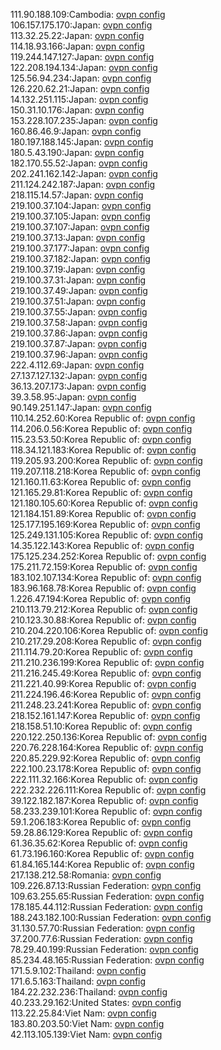 111.90.188.109:Cambodia: [ovpn config](vpn/111_90_188_109.ovpn)  
106.157.175.170:Japan: [ovpn config](vpn/106_157_175_170.ovpn)  
113.32.25.22:Japan: [ovpn config](vpn/113_32_25_22.ovpn)  
114.18.93.166:Japan: [ovpn config](vpn/114_18_93_166.ovpn)  
119.244.147.127:Japan: [ovpn config](vpn/119_244_147_127.ovpn)  
122.208.194.134:Japan: [ovpn config](vpn/122_208_194_134.ovpn)  
125.56.94.234:Japan: [ovpn config](vpn/125_56_94_234.ovpn)  
126.220.62.21:Japan: [ovpn config](vpn/126_220_62_21.ovpn)  
14.132.251.115:Japan: [ovpn config](vpn/14_132_251_115.ovpn)  
150.31.10.176:Japan: [ovpn config](vpn/150_31_10_176.ovpn)  
153.228.107.235:Japan: [ovpn config](vpn/153_228_107_235.ovpn)  
160.86.46.9:Japan: [ovpn config](vpn/160_86_46_9.ovpn)  
180.197.188.145:Japan: [ovpn config](vpn/180_197_188_145.ovpn)  
180.5.43.190:Japan: [ovpn config](vpn/180_5_43_190.ovpn)  
182.170.55.52:Japan: [ovpn config](vpn/182_170_55_52.ovpn)  
202.241.162.142:Japan: [ovpn config](vpn/202_241_162_142.ovpn)  
211.124.242.187:Japan: [ovpn config](vpn/211_124_242_187.ovpn)  
218.115.14.57:Japan: [ovpn config](vpn/218_115_14_57.ovpn)  
219.100.37.104:Japan: [ovpn config](vpn/219_100_37_104.ovpn)  
219.100.37.105:Japan: [ovpn config](vpn/219_100_37_105.ovpn)  
219.100.37.107:Japan: [ovpn config](vpn/219_100_37_107.ovpn)  
219.100.37.13:Japan: [ovpn config](vpn/219_100_37_13.ovpn)  
219.100.37.177:Japan: [ovpn config](vpn/219_100_37_177.ovpn)  
219.100.37.182:Japan: [ovpn config](vpn/219_100_37_182.ovpn)  
219.100.37.19:Japan: [ovpn config](vpn/219_100_37_19.ovpn)  
219.100.37.31:Japan: [ovpn config](vpn/219_100_37_31.ovpn)  
219.100.37.49:Japan: [ovpn config](vpn/219_100_37_49.ovpn)  
219.100.37.51:Japan: [ovpn config](vpn/219_100_37_51.ovpn)  
219.100.37.55:Japan: [ovpn config](vpn/219_100_37_55.ovpn)  
219.100.37.58:Japan: [ovpn config](vpn/219_100_37_58.ovpn)  
219.100.37.86:Japan: [ovpn config](vpn/219_100_37_86.ovpn)  
219.100.37.87:Japan: [ovpn config](vpn/219_100_37_87.ovpn)  
219.100.37.96:Japan: [ovpn config](vpn/219_100_37_96.ovpn)  
222.4.112.69:Japan: [ovpn config](vpn/222_4_112_69.ovpn)  
27.137.127.132:Japan: [ovpn config](vpn/27_137_127_132.ovpn)  
36.13.207.173:Japan: [ovpn config](vpn/36_13_207_173.ovpn)  
39.3.58.95:Japan: [ovpn config](vpn/39_3_58_95.ovpn)  
90.149.251.147:Japan: [ovpn config](vpn/90_149_251_147.ovpn)  
110.14.252.60:Korea Republic of: [ovpn config](vpn/110_14_252_60.ovpn)  
114.206.0.56:Korea Republic of: [ovpn config](vpn/114_206_0_56.ovpn)  
115.23.53.50:Korea Republic of: [ovpn config](vpn/115_23_53_50.ovpn)  
118.34.121.183:Korea Republic of: [ovpn config](vpn/118_34_121_183.ovpn)  
119.205.93.200:Korea Republic of: [ovpn config](vpn/119_205_93_200.ovpn)  
119.207.118.218:Korea Republic of: [ovpn config](vpn/119_207_118_218.ovpn)  
121.160.11.63:Korea Republic of: [ovpn config](vpn/121_160_11_63.ovpn)  
121.165.29.81:Korea Republic of: [ovpn config](vpn/121_165_29_81.ovpn)  
121.180.105.60:Korea Republic of: [ovpn config](vpn/121_180_105_60.ovpn)  
121.184.151.89:Korea Republic of: [ovpn config](vpn/121_184_151_89.ovpn)  
125.177.195.169:Korea Republic of: [ovpn config](vpn/125_177_195_169.ovpn)  
125.249.131.105:Korea Republic of: [ovpn config](vpn/125_249_131_105.ovpn)  
14.35.122.143:Korea Republic of: [ovpn config](vpn/14_35_122_143.ovpn)  
175.125.234.252:Korea Republic of: [ovpn config](vpn/175_125_234_252.ovpn)  
175.211.72.159:Korea Republic of: [ovpn config](vpn/175_211_72_159.ovpn)  
183.102.107.134:Korea Republic of: [ovpn config](vpn/183_102_107_134.ovpn)  
183.96.168.78:Korea Republic of: [ovpn config](vpn/183_96_168_78.ovpn)  
1.226.47.194:Korea Republic of: [ovpn config](vpn/1_226_47_194.ovpn)  
210.113.79.212:Korea Republic of: [ovpn config](vpn/210_113_79_212.ovpn)  
210.123.30.88:Korea Republic of: [ovpn config](vpn/210_123_30_88.ovpn)  
210.204.220.106:Korea Republic of: [ovpn config](vpn/210_204_220_106.ovpn)  
210.217.29.208:Korea Republic of: [ovpn config](vpn/210_217_29_208.ovpn)  
211.114.79.20:Korea Republic of: [ovpn config](vpn/211_114_79_20.ovpn)  
211.210.236.199:Korea Republic of: [ovpn config](vpn/211_210_236_199.ovpn)  
211.216.245.49:Korea Republic of: [ovpn config](vpn/211_216_245_49.ovpn)  
211.221.40.99:Korea Republic of: [ovpn config](vpn/211_221_40_99.ovpn)  
211.224.196.46:Korea Republic of: [ovpn config](vpn/211_224_196_46.ovpn)  
211.248.23.241:Korea Republic of: [ovpn config](vpn/211_248_23_241.ovpn)  
218.152.161.147:Korea Republic of: [ovpn config](vpn/218_152_161_147.ovpn)  
218.158.51.10:Korea Republic of: [ovpn config](vpn/218_158_51_10.ovpn)  
220.122.250.136:Korea Republic of: [ovpn config](vpn/220_122_250_136.ovpn)  
220.76.228.164:Korea Republic of: [ovpn config](vpn/220_76_228_164.ovpn)  
220.85.229.92:Korea Republic of: [ovpn config](vpn/220_85_229_92.ovpn)  
222.100.23.178:Korea Republic of: [ovpn config](vpn/222_100_23_178.ovpn)  
222.111.32.166:Korea Republic of: [ovpn config](vpn/222_111_32_166.ovpn)  
222.232.226.111:Korea Republic of: [ovpn config](vpn/222_232_226_111.ovpn)  
39.122.182.187:Korea Republic of: [ovpn config](vpn/39_122_182_187.ovpn)  
58.233.239.101:Korea Republic of: [ovpn config](vpn/58_233_239_101.ovpn)  
59.1.206.183:Korea Republic of: [ovpn config](vpn/59_1_206_183.ovpn)  
59.28.86.129:Korea Republic of: [ovpn config](vpn/59_28_86_129.ovpn)  
61.36.35.62:Korea Republic of: [ovpn config](vpn/61_36_35_62.ovpn)  
61.73.196.160:Korea Republic of: [ovpn config](vpn/61_73_196_160.ovpn)  
61.84.165.144:Korea Republic of: [ovpn config](vpn/61_84_165_144.ovpn)  
217.138.212.58:Romania: [ovpn config](vpn/217_138_212_58.ovpn)  
109.226.87.13:Russian Federation: [ovpn config](vpn/109_226_87_13.ovpn)  
109.63.255.65:Russian Federation: [ovpn config](vpn/109_63_255_65.ovpn)  
178.185.44.112:Russian Federation: [ovpn config](vpn/178_185_44_112.ovpn)  
188.243.182.100:Russian Federation: [ovpn config](vpn/188_243_182_100.ovpn)  
31.130.57.70:Russian Federation: [ovpn config](vpn/31_130_57_70.ovpn)  
37.200.77.6:Russian Federation: [ovpn config](vpn/37_200_77_6.ovpn)  
78.29.40.199:Russian Federation: [ovpn config](vpn/78_29_40_199.ovpn)  
85.234.48.165:Russian Federation: [ovpn config](vpn/85_234_48_165.ovpn)  
171.5.9.102:Thailand: [ovpn config](vpn/171_5_9_102.ovpn)  
171.6.5.163:Thailand: [ovpn config](vpn/171_6_5_163.ovpn)  
184.22.232.236:Thailand: [ovpn config](vpn/184_22_232_236.ovpn)  
40.233.29.162:United States: [ovpn config](vpn/40_233_29_162.ovpn)  
113.22.25.84:Viet Nam: [ovpn config](vpn/113_22_25_84.ovpn)  
183.80.203.50:Viet Nam: [ovpn config](vpn/183_80_203_50.ovpn)  
42.113.105.139:Viet Nam: [ovpn config](vpn/42_113_105_139.ovpn)  
